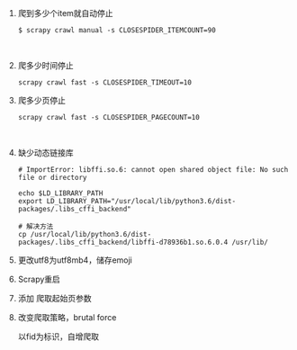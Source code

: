 1. 爬到多少个item就自动停止

   ```shell
   $ scrapy crawl manual -s CLOSESPIDER_ITEMCOUNT=90
   ```

   ​


2. 爬多少时间停止

   ```shell
   scrapy crawl fast -s CLOSESPIDER_TIMEOUT=10
   ```


3. 爬多少页停止

   ```shell
   scrapy crawl fast -s CLOSESPIDER_PAGECOUNT=10
   ```

   ​

4. 缺少动态链接库

    ```shell
    # ImportError: libffi.so.6: cannot open shared object file: No such file or directory 

    echo $LD_LIBRARY_PATH
    export LD_LIBRARY_PATH="/usr/local/lib/python3.6/dist-packages/.libs_cffi_backend"
    
    # 解决方法    
    cp /usr/local/lib/python3.6/dist-packages/.libs_cffi_backend/libffi-d78936b1.so.6.0.4 /usr/lib/

    ```





5. 更改utf8为utf8mb4，储存emoji
6. Scrapy重启 

7. 添加 爬取起始页参数

8. 改变爬取策略，brutal force

    以fid为标识，自增爬取
